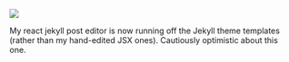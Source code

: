 ![](https://db-feed.s3.amazonaws.com/legacy/Screen_Shot_2018_03_02_at_2_47_43_PM-1520031039358.png)

My react jekyll post editor is now running off the Jekyll theme templates (rather than my hand-edited JSX ones). Cautiously optimistic about this one.
